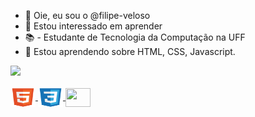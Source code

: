 
- 👋 Oie, eu sou o @filipe-veloso
- 👀 Estou interessado em aprender
- 📚 - Estudante de Tecnologia da Computação na UFF
- 🌱 Estou aprendendo sobre HTML, CSS, Javascript.



<div align="left">
  <a href="https://github.com/filipe-veloso">
  <img height="100em" src="https://github-readme-stats.vercel.app/api/top-langs/?username=filipe-veloso&layout=compact&langs_count=7&theme=dracula"/>
</div>
  
  <div style="display: inline_block"><br>
  <img align="center" alt="Rafa-HTML" height="30" width="40" src="https://raw.githubusercontent.com/devicons/devicon/master/icons/html5/html5-original.svg">
  <img align="center" alt="Rafa-CSS" height="30" width="40" src="https://raw.githubusercontent.com/devicons/devicon/master/icons/css3/css3-original.svg">
  <img align="center" height="30" width="40" src="https://cdn.jsdelivr.net/gh/devicons/devicon/icons/javascript/javascript-original.svg"> 
